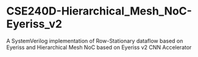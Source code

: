 # CSE240D-Hierarchical_Mesh_NoC-Eyeriss_v2
 A SystemVerilog implementation of Row-Stationary dataflow based on Eyeriss and Hierarchical Mesh NoC based on Eyeriss v2 CNN Accelerator
